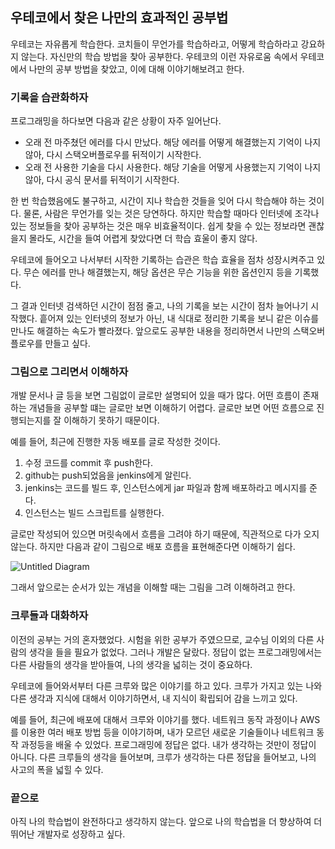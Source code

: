## 우테코에서 찾은 나만의 효과적인 공부법
우테코는 자유롭게 학습한다. 
코치들이 무언가를 학습하라고, 어떻게 학습하라고 강요하지 않는다. 
자신만의 학습 방법을 찾아 공부한다. 
우테코의 이런 자유로움 속에서 우테코에서 나만의 공부 방법을 찾았고, 이에 대해 이야기해보려고 한다.

### 기록을 습관화하자
프로그래밍을 하다보면 다음과 같은 상황이 자주 일어난다.
- 오래 전 마주쳤던 에러를 다시 만났다. 해당 에러를 어떻게 해결했는지 기억이 나지 않아, 다시 스택오버플로우를 뒤적이기 시작한다.
- 오래 전 사용한 기술을 다시 사용한다. 해당 기술을 어떻게 사용했는지 기억이 나지 않아, 다시 공식 문서를 뒤적이기 시작한다.

한 번 학습했음에도 불구하고, 시간이 지나 학습한 것들을 잊어 다시 학습해야 하는 것이다.
물론, 사람은 무언가를 잊는 것은 당연하다. 하지만 학습할 때마다 인터넷에 조각나 있는 정보들을 찾아 공부하는 것은 매우 비효율적이다.
쉽게 찾을 수 있는 정보라면 괜찮을지 몰라도, 시간을 들여 어렵게 찾았다면 더 학습 효울이 좋지 않다.

우테코에 들어오고 나서부터 시작한 기록하는 습관은 학습 효율을 점차 성장시켜주고 있다.
무슨 에러를 만나 해결했는지, 해당 옵션은 무슨 기능을 위한 옵션인지 등을 기록했다.

그 결과 인터넷 검색하던 시간이 점점 줄고, 나의 기록을 보는 시간이 점차 늘어나기 시작했다.
흩어져 있는 인터넷의 정보가 아닌, 내 식대로 정리한 기록을 보니 같은 이슈를 만나도 해결하는 속도가 빨라졌다.
앞으로도 공부한 내용을 정리하면서 나만의 스택오버플로우를 만들고 싶다.

### 그림으로 그리면서 이해하자
개발 문서나 글 등을 보면 그림없이 글로만 설명되어 있을 때가 많다.
어떤 흐름이 존재하는 개념들을 공부할 떄는 글로만 보면 이해하기 어렵다.
글로만 보면 어떤 흐름으로 진행되는지를 잘 이해하기 못하기 때문이다.

예를 들어, 최근에 진행한 자동 배포를 글로 작성한 것이다.
1. 수정 코드를 commit 후 push한다.
2. github는 push되었음을 jenkins에게 알린다.
3. jenkins는 코드를 빌드 후, 인스턴스에게 jar 파일과 함께 배포하라고 메시지를 준다.
4. 인스턴스는 빌드 스크립트를 실행한다.

글로만 작성되어 있으면 머릿속에서 흐름을 그려야 하기 때문에, 직관적으로 다가 오지 않는다.
하지만 다음과 같이 그림으로 배포 흐름을 표현해준다면 이해하기 쉽다.

![Untitled Diagram](https://user-images.githubusercontent.com/56301069/120071165-f6b54880-c0c8-11eb-98dd-f3029fcafb24.png)


그래서 앞으로는 순서가 있는 개념을 이해할 때는 그림을 그려 이해하려고 한다.

### 크루들과 대화하자
이전의 공부는 거의 혼자했었다. 시험을 위한 공부가 주였으므로, 교수님 이외의 다른 사람의 생각을 들을 필요가 없었다.
그러나 개발은 달랐다. 정답이 없는 프로그래밍에서는 다른 사람들의 생각을 받아들여, 나의 생각을 넓히는 것이 중요하다.

우테코에 들어와서부터 다른 크루와 많은 이야기를 하고 있다.
크루가 가지고 있는 나와 다른 생각과 지식에 대해서 이야기하면서, 내 지식이 확립되어 감을 느끼고 있다.

예를 들어, 최근에 배포에 대해서 크루와 이야기를 했다.
네트워크 동작 과정이나 AWS를 이용한 여러 배포 방법 등을 이야기하며, 내가 모르던 새로운 기술들이나 네트워크 동작 과정등을 배울 수 있었다.
프로그래밍에 정답은 없다. 내가 생각하는 것만이 정답이 아니다. 다른 크루들의 생각을 들어보며, 크루가 생각하는 다른 정답을 들어보고, 나의 사고의 폭을 넓힐 수 있다.

### 끝으로
아직 나의 학습법이 완전하다고 생각하지 않는다. 앞으로 나의 학습법을 더 향상하여 더 뛰어난 개발자로 성장하고 싶다.

